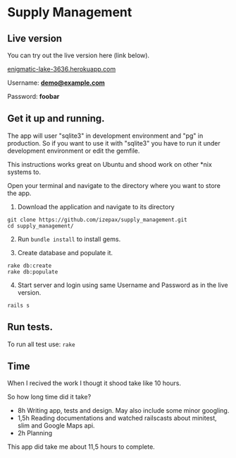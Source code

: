 Supply Management
===

Live version
---

You can try out the live version here (link below).

[enigmatic-lake-3636.herokuapp.com](http://enigmatic-lake-3636.herokuapp.com)

Username: **demo@example.com**

Password: **foobar**

Get it up and running.
---

The app will user "sqlite3" in development environment and "pg" in production. So if you want to use it with "sqlite3" you have to run it under development environment or edit the gemfile.

This instructions works great on Ubuntu and shood work on other *nix systems to.

Open your terminal and navigate to the directory where you want to store the app.

1. Download the application and navigate to its directory
```
git clone https://github.com/izepax/supply_management.git
cd supply_management/
```

2. Run ```bundle install``` to install gems.

3. Create database and populate it.
```
rake db:create
rake db:populate
```
4. Start server and login using same Username and Password as in the live version.
```
rails s
```

Run tests.
---
To run all test use: ```rake```

Time
---

When I recived the work I thougt it shood take like 10 hours.

So how long time did it take?

* 8h Writing app, tests and design. May also include some minor googling.
* 1,5h Reading documentations and watched railscasts about minitest, slim and Google Maps api.
* 2h Planning

This app did take me about 11,5 hours to complete.


